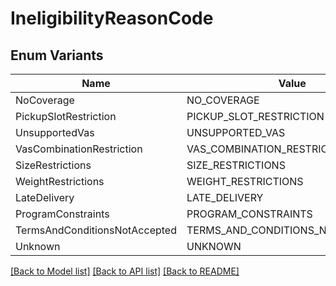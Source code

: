 # IneligibilityReasonCode

## Enum Variants

| Name | Value |
|---- | -----|
| NoCoverage | NO_COVERAGE |
| PickupSlotRestriction | PICKUP_SLOT_RESTRICTION |
| UnsupportedVas | UNSUPPORTED_VAS |
| VasCombinationRestriction | VAS_COMBINATION_RESTRICTION |
| SizeRestrictions | SIZE_RESTRICTIONS |
| WeightRestrictions | WEIGHT_RESTRICTIONS |
| LateDelivery | LATE_DELIVERY |
| ProgramConstraints | PROGRAM_CONSTRAINTS |
| TermsAndConditionsNotAccepted | TERMS_AND_CONDITIONS_NOT_ACCEPTED |
| Unknown | UNKNOWN |


[[Back to Model list]](../README.md#documentation-for-models) [[Back to API list]](../README.md#documentation-for-api-endpoints) [[Back to README]](../README.md)


